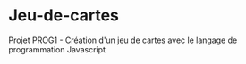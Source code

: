 # Jeu-de-cartes
 Projet PROG1 - Création d'un jeu de cartes avec le langage de programmation Javascript
